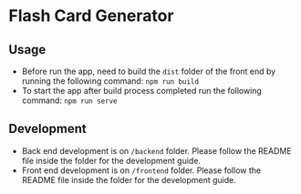 # Flash Card Generator

## Usage
* Before run the app, need to build the `dist` folder of the front end by running the following command:
    ```npm run build```
* To start the app after build process completed run the following command:
    ```npm run serve```
## Development
* Back end development is on `/backend` folder. Please follow the README file inside the folder for the development guide.
* Front end development is on `/frontend` folder. Please follow the README file inside the folder for the development guide.